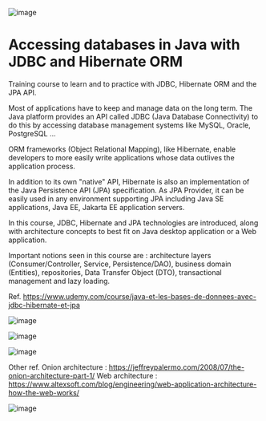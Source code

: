 ![image](https://user-images.githubusercontent.com/36189996/136406852-3e534ef2-563c-4722-94a7-826852193de0.png)

# Accessing databases in Java with JDBC and Hibernate ORM

Training course to learn and to practice with JDBC, Hibernate ORM and the JPA API.

Most of applications have to keep and manage data on the long term. The Java platform provides an API called JDBC (Java Database Connectivity) to do this by accessing database management systems like MySQL, Oracle, PostgreSQL ...

ORM frameworks (Object Relational Mapping), like Hibernate, enable developers to more easily write applications whose data outlives the application process. 

In addition to its own "native" API, Hibernate is also an implementation of the Java Persistence API (JPA) specification. As JPA Provider, it can be easily used in any environment supporting JPA including Java SE applications, Java EE, Jakarta EE application servers.

In this course, JDBC, Hibernate and JPA technologies are introduced, along with architecture concepts to best fit on Java desktop application or a Web application. 

Important notions seen in this course are : architecture layers (Consumer/Controller, Service, Persistence/DAO), business domain (Entities), repositories, Data Transfer Object (DTO), transactional management and lazy loading.

Ref. https://www.udemy.com/course/java-et-les-bases-de-donnees-avec-jdbc-hibernate-et-jpa



![image](https://user-images.githubusercontent.com/36189996/136409279-6b7f2272-ff30-4102-9690-6230c8fe5c71.png)

![image](https://user-images.githubusercontent.com/36189996/136409694-7226e5b5-b182-41b9-a9e0-be672c7f9009.png)

![image](https://user-images.githubusercontent.com/36189996/136412968-64dfbaf3-6f6d-43ac-99be-f5cf3c12b241.png)

Other ref. 
Onion architecture : https://jeffreypalermo.com/2008/07/the-onion-architecture-part-1/
Web architecture : https://www.altexsoft.com/blog/engineering/web-application-architecture-how-the-web-works/

![image](https://user-images.githubusercontent.com/36189996/137469976-69147cbe-79cb-4207-bf29-502467856bc4.png)
